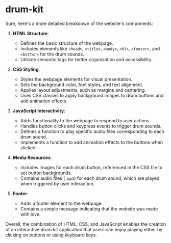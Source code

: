 # drum-kit


Sure, here's a more detailed breakdown of the website's components:

1. **HTML Structure**:
   - Defines the basic structure of the webpage.
   - Includes elements like `<head>`, `<title>`, `<body>`, `<h1>`, `<footer>`, and `<button>` for the drum sounds.
   - Utilizes semantic tags for better organization and accessibility.

2. **CSS Styling**:
   - Styles the webpage elements for visual presentation.
   - Sets the background color, font styles, and text alignment.
   - Applies layout adjustments, such as margins and centering.
   - Uses CSS classes to apply background images to drum buttons and add animation effects.

3. **JavaScript Interactivity**:
   - Adds functionality to the webpage to respond to user actions.
   - Handles button clicks and keypress events to trigger drum sounds.
   - Defines a function to play specific audio files corresponding to each drum sound.
   - Implements a function to add animation effects to the buttons when clicked.

4. **Media Resources**:
   - Includes images for each drum button, referenced in the CSS file to set button backgrounds.
   - Contains audio files (`.mp3`) for each drum sound, which are played when triggered by user interaction.

5. **Footer**:
   - Adds a footer element to the webpage.
   - Contains a simple message indicating that the website was made with love.

Overall, the combination of HTML, CSS, and JavaScript enables the creation of an interactive drum kit application that users can enjoy playing either by clicking on buttons or using keyboard keys.
